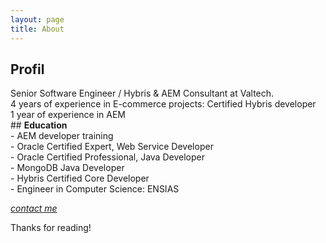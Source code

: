 ```yaml
---
layout: page
title: About
---
```



##  <strong>Profil</strong>
<div class="message">
 	Senior Software Engineer / Hybris & AEM Consultant at Valtech.<br>
 	4 years of experience in E-commerce projects: Certified Hybris developer<br>
 	1 year of experience in AEM
</div>
## <strong>Education</strong>

<div class="message">
- AEM developer training <br>
- Oracle Certified Expert, Web Service Developer<br>
- Oracle Certified Professional, Java Developer<br>
- MongoDB Java Developer<br>
- Hybris Certified Core Developer<br>
- Engineer in Computer Science: ENSIAS<br>
</div>

*[contact me](mailto:abdellahaherbil@gmail.com)*

Thanks for reading!